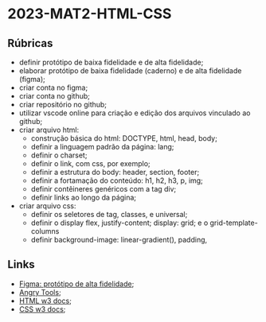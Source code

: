 # 2023-MAT2-HTML-CSS

## Rúbricas

* definir protótipo de baixa fidelidade e de alta fidelidade;
* elaborar protótipo de baixa fidelidade (caderno) e de alta fidelidade (figma);
* criar conta no figma;
* criar conta no github;
* criar repositório no github;
* utilizar vscode online para criação e edição dos arquivos vinculado ao github;
* criar arquivo html:
  * construção básica do html: DOCTYPE, html, head, body;
  * definir a linguagem padrão da página: lang;
  * definir o charset;
  * definir o link, com css, por exemplo;
  * definir a estrutura do body: header, section, footer;
  * definir a fortamação do conteúdo: h1, h2, h3, p, img;
  * definir contêineres genéricos com a tag div;
  * definir links ao longo da página;
* criar arquivo css:
  * definir os seletores de tag, classes, e universal;
  * definir o display flex, justify-content; display: grid; e o grid-template-columns
  * definir background-image: linear-gradient(), padding, 

## Links

* [Figma: protótipo de alta fidelidade](https://www.figma.com/community/file/1214942437566415899/Prot%C3%B3tipo---HTML-e-CSS%3A-usando-a-criatividade-para-criar-o-seu-site);
* [Angry Tools](https://angrytools.com/css-grid/);
* [HTML w3 docs](https://www.w3schools.com/html/default.asp);
* [CSS w3 docs](https://www.w3schools.com/css/default.asp);
